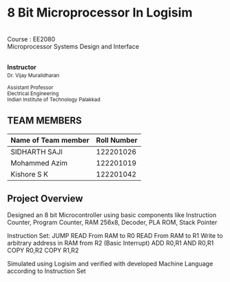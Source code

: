 # 8 Bit Microprocessor In Logisim

<br />Course : EE2080
<br />Microprocessor Systems Design and Interface

<br />**Instructor**<sub>
              <br />Dr. Vijay Muralidharan  
              <br />Assistant Professor
              <br />Electrical Engineering
              <br />Indian Institute of Technology Palakkad
              <sub/>
## TEAM MEMBERS 

| Name of Team member  | Roll Number   |
| -------------------- | ------------- |
| SIDHARTH SAJI        | 122201026     |
| Mohammed Azim        | 122201019     |
| Kishore S K          | 122201042     |

## Project Overview

  Designed an 8 bit Microcontroller using basic components like Instruction Counter, Program Counter, RAM 256x8, Decoder, PLA ROM, Stack Pointer
  
  Instruction Set: 
  JUMP
  READ From RAM to R0
  READ From RAM to R1
  Write to arbitrary address in RAM from R2 (Basic Interrupt)
  ADD R0,R1
  AND R0,R1
  COPY R0,R2
  COPY R1,R2
  
  
  
  Simulated using Logisim and verified with developed Machine Language according to Instruction Set 
